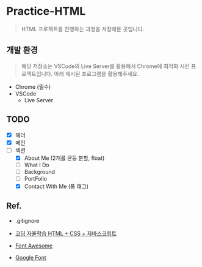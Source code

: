 # Practice-HTML

> HTML 프로젝트를 진행하는 과정을 저장해둔 곳입니다.

## 개발 환경

> 해당 저장소는 VSCode의 Live Server를 활용해서 Chrome에 최적화 시킨 프로젝트입니다. 아래 제시된 프로그램을 활용해주세요.

- Chrome (필수)
- VSCode
    - Live Server

## TODO

- [x] 헤더
- [x] 메인
- [ ] 섹션
  - [x] About Me (2개를 균등 분할, float)
  - [ ] What I Do
  - [ ] Background
  - [ ] PortFolio
  - [x] Contact With Me (폼 태그)

## Ref.
- .gitignore

- [코딩 자율학습 HTML + CSS + 자바스크립트](https://play.google.com/store/books/details/%EA%B9%80%EA%B8%B0%EC%88%98_%EC%BD%94%EB%94%A9_%EC%9E%90%EC%9C%A8%ED%95%99%EC%8A%B5_HTML_CSS_%EC%9E%90%EB%B0%94%EC%8A%A4%ED%81%AC%EB%A6%BD%ED%8A%B8?id=ay9sEAAAQBAJ)

- [Font Awesome](https://fontawesome.com/)

- [Google Font](https://fonts.google.com/)